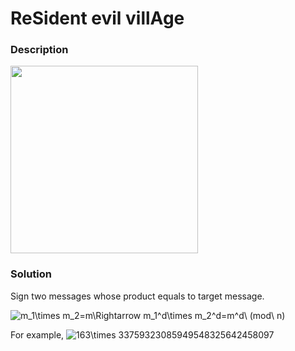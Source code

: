 # ReSident evil villAge

### __Description__

<img src="https://user-images.githubusercontent.com/32315604/120188060-38b8c880-c248-11eb-9a5f-219cb5472156.png" width=300>

### __Solution__

Sign two messages whose product equals to target message.

<img src="https://latex.codecogs.com/gif.latex?\bg_black&space;m_1\times&space;m_2=m\Rightarrow&space;m_1^d\times&space;m_2^d=m^d\&space;(mod\&space;n)" title="m_1\times m_2=m\Rightarrow m_1^d\times m_2^d=m^d\ (mod\ n)" />

For example, <img src="https://latex.codecogs.com/gif.latex?\bg_black&space;163\times&space;33759323085949548325642458097" title="163\times 33759323085949548325642458097" />
